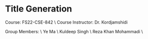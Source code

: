 # Title Generation

Course: FS22-CSE-842 \\
Course Instructor: Dr. Kordjamshidi

Group Members: \\
Ye Ma \\
Kuldeep Singh \\
Reza Khan Mohammadi \\
